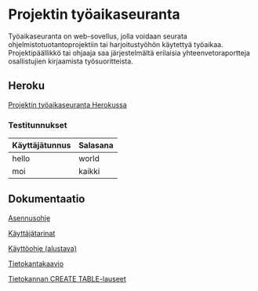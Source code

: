 # Projektin työaikaseuranta

Työaikaseuranta on web-sovellus, jolla voidaan seurata ohjelmistotuotantoprojektiin tai harjoitustyöhön käytettyä työaikaa. Projektipäällikkö tai ohjaaja saa järjestelmältä erilaisia yhteenvetoraportteja osallistujien kirjaamista työsuoritteista.

## Heroku

[Projektin työaikaseuranta Herokussa](https://tyoaikaseuranta.herokuapp.com/)

### Testitunnukset

|Käyttäjätunnus|Salasana|
|--------------|--------|
|hello         |world   |
|moi           |kaikki  |

## Dokumentaatio

[Asennusohje](https://github.com/isopoju/tyoaikaseuranta/blob/master/documentation/installation.md)

[Käyttäjätarinat](https://github.com/isopoju/tyoaikaseuranta/blob/master/documentation/userstories.md)

[Käyttöohje (alustava)](https://github.com/isopoju/tyoaikaseuranta/blob/master/documentation/userguide.md)

[Tietokantakaavio](https://github.com/isopoju/tyoaikaseuranta/blob/master/documentation/tietokantakaavio.png)

[Tietokannan CREATE TABLE-lauseet](https://github.com/isopoju/tyoaikaseuranta/blob/master/documentation/create_tables.md)

